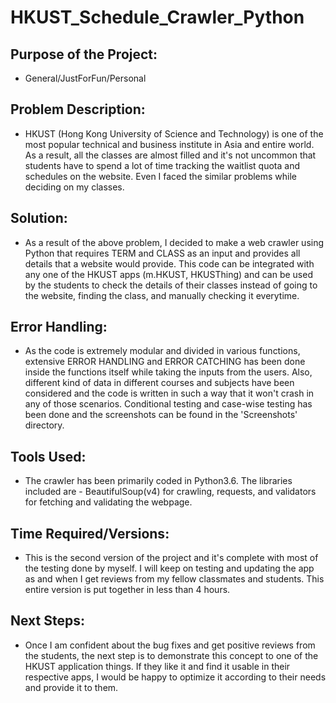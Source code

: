 # HKUST_Schedule_Crawler_Python

## Purpose of the Project:
- General/JustForFun/Personal

## Problem Description:
- HKUST (Hong Kong University of Science and Technology) is one of the most popular technical and business institute in Asia and entire world. As a result, all the classes are almost filled and it's not uncommon that students have to spend a lot of time tracking the waitlist quota and schedules on the website. Even I faced the similar problems while deciding on my classes. 

## Solution:
- As a result of the above problem, I decided to make a web crawler using Python that requires TERM and CLASS as an input and provides all details that a website would provide. This code can be integrated with any one of the HKUST apps (m.HKUST, HKUSThing) and can be used by the students to check the details of their classes instead of going to the website, finding the class, and manually checking it everytime. 

## Error Handling:
- As the code is extremely modular and divided in various functions, extensive ERROR HANDLING and ERROR CATCHING has been done inside the functions itself while taking the inputs from the users. Also, different kind of data in different courses and subjects have been considered and the code is written in such a way that it won't crash in any of those scenarios. Conditional testing and case-wise testing has been done and the screenshots can be found in the 'Screenshots' directory.

## Tools Used:
- The crawler has been primarily coded in Python3.6. The libraries included are - BeautifulSoup(v4) for crawling, requests, and validators for fetching and validating the webpage.

## Time Required/Versions:
- This is the second version of the project and it's complete with most of the testing done by myself. I will keep on testing and updating the app as and when I get reviews from my fellow classmates and students. This entire version is put together in less than 4 hours.

## Next Steps:
- Once I am confident about the bug fixes and get positive reviews from the students, the next step is to demonstrate this concept to one of the HKUST application things. If they like it and find it usable in their respective apps, I would be happy to optimize it according to their needs and provide it to them.
